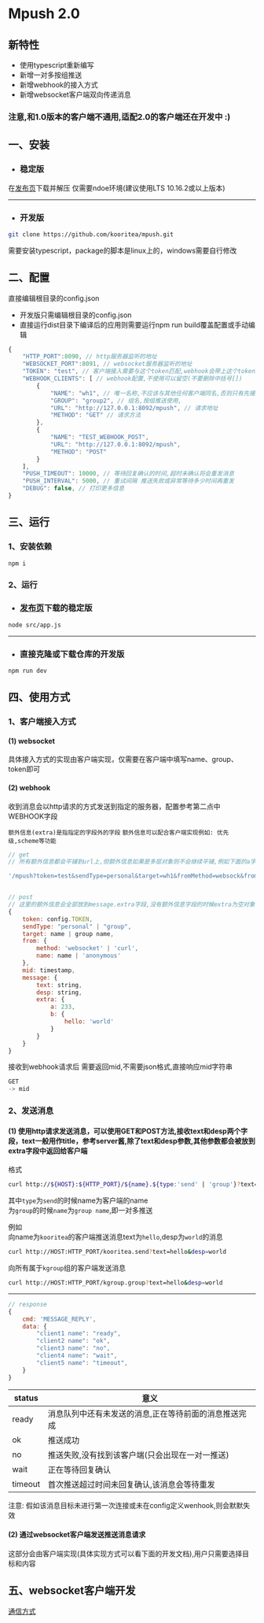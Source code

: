 # Mpush 2.0
## 新特性
- 使用typescript重新编写
- 新增一对多按组推送
- 新增webhook的接入方式
- 新增websocket客户端双向传递消息

### 注意,和1.0版本的客户端不通用,适配2.0的客户端还在开发中 :)

## 一、安装
- ### 稳定版  

在[发布页](https://github.com/kooritea/mpush/releases)下载并解压
仅需要ndoe环境(建议使用LTS 10.16.2或以上版本)

---

- ### 开发版

```bash
git clone https://github.com/kooritea/mpush.git
```
需要安装typescript，package的脚本是linux上的，windows需要自行修改

## 二、配置

直接编辑根目录的config.json
* 开发版只需编辑根目录的config.json
* 直接运行dist目录下编译后的应用则需要运行npm run build覆盖配置或手动编辑  

```javascript
{
    "HTTP_PORT":8090, // http服务器监听的地址
    "WEBSOCKET_PORT":8091, // websocket服务器监听的地址
    "TOKEN": "test", // 客户端接入需要与这个token匹配,webhook会带上这个token用于接收方校验
    "WEBHOOK_CLIENTS": [ // webhook配置,不使用可以留空(不要删除中括号[])
        {
            "NAME": "wh1", // 唯一名称,不应该与其他任何客户端同名,否则只有先接入的客户端能接收到消息
            "GROUP": "group2", // 组名,按组推送使用,
            "URL": "http://127.0.0.1:8092/mpush", // 请求地址
            "METHOD": "GET" // 请求方法
        },
        {
            "NAME": "TEST_WEBHOOK_POST",
            "URL": "http://127.0.0.1:8092/mpush",
            "METHOD": "POST"
        }
    ],
    "PUSH_TIMEOUT": 10000, // 等待回复确认的时间,超时未确认将会重发消息
    "PUSH_INTERVAL": 5000, // 重试间隔 推送失败或异常等待多少时间再重发
    "DEBUG": false, // 打印更多信息
}
```

## 三、运行

### 1、安装依赖

```bash
npm i
```
### 2、运行

- ### [发布页](https://github.com/kooritea/mpush/releases)下载的稳定版
```bash
node src/app.js
```

---

- ### 直接克隆或下载仓库的开发版
```bash
npm run dev
```

## 四、使用方式

### 1、客户端接入方式

#### (1) websocket

具体接入方式的实现由客户端实现，仅需要在客户端中填写name、group、token即可
#### (2) webhook

收到消息会以http请求的方式发送到指定的服务器，配置参考第二点中WEBHOOK字段

`额外信息(extra)是指指定的字段外的字段`
`额外信息可以配合客户端实现例如: 优先级,scheme等功能`

```javascript
// get
// 所有额外信息都会平铺到url上,但额外信息如果是多层对象则不会继续平铺,例如下面的a字段和b字段,b是一个编码的JSON字符串{hello:'world'}

'/mpush?token=test&sendType=personal&target=wh1&fromMethod=websock&fromName=anonymous&mid=111111111111&text=text10&desp=desp10&a=233&b=%7B%22hello%22:%22world%22%7D'


// post
// 这里的额外信息会全部放到message.extra字段,没有额外信息字段的时候extra为空对象
{
    token: config.TOKEN,
    sendType: "personal" | "group",
    target: name | group name,
    from: {
        method: 'websocket' | 'curl',
        name: name | 'anonymous'
    },
    mid: timestamp,
    message: {
        text: string,
        desp: string,
        extra: {
            a: 233,
            b: {
                hello: 'world'
            }
        }
    }
}
```

接收到webhook请求后 需要返回mid,不需要json格式,直接响应mid字符串

```javascript
GET 
-> mid

```

### 2、发送消息

#### (1) 使用http请求发送消息，可以使用GET和POST方法,接收text和desp两个字段，text一般用作title，参考server酱,除了text和desp参数,其他参数都会被放到extra字段中返回给客户端

格式

```bash
curl http://${HOST}:${HTTP_PORT}/${name}.${type:'send' | 'group'}?text=${text}&desp=${desp}&a=233&b=%7B%22hello%22:%22world%22%7D
```

其中`type`为`send`的时候name为客户端的name  
为`group`的时候`name`为`group name`,即一对多推送

例如  
向name为`kooritea`的客户端推送消息text为`hello`,desp为`world`的消息

```bash
curl http://HOST:HTTP_PORT/kooritea.send?text=hello&desp=world
```

向所有属于`kgroup`组的客户端发送消息

```bash
curl http://HOST:HTTP_PORT/kgroup.group?text=hello&desp=world
```
---

```javascript
// response
{
    cmd: 'MESSAGE_REPLY',
    data: {
        "client1 name": "ready",
        "client2 name": "ok",
        "client3 name": "no",
        "client4 name": "wait",
        "client5 name": "timeout",
    }
}
```
|status | 意义|
|------|---|
|ready | 消息队列中还有未发送的消息,正在等待前面的消息推送完成|
|ok | 推送成功|
|no | 推送失败,没有找到该客户端(只会出现在一对一推送)|
|wait | 正在等待回复确认|
|timeout | 首次推送超过时间未回复确认,该消息会等待重发|

注意: 假如该消息目标未进行第一次连接或未在config定义wenhook,则会默默失效

#### (2) 通过websocket客户端发送推送消息请求

这部分会由客户端实现(具体实现方式可以看下面的开发文档),用户只需要选择目标和内容

## 五、websocket客户端开发

[通信方式](./WSCLIENT_DEV.md)
